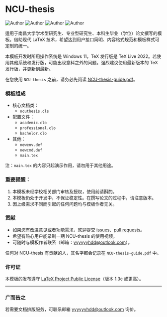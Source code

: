 # NCU-thesis
<img src="https://img.shields.io/badge/latex-ncuthesis-green" alt="Author" /> <img src="https://img.shields.io/badge/release-v0.2b-orange" alt="Author" /> <img src="https://img.shields.io/badge/repo%20size-about%20520K-blue" alt="Author" /> <img src="https://img.shields.io/badge/licence-lppl1.3c-lightgray" alt="Author" />

适用于南昌大学学术型研究生、专业型研究生、本科生毕业（学位）论文撰写的模板。借助现代 LaTeX 技术，希望达到用户接口简明、内容格式规范和模板样式可定制的统一。

本模板开发时所用操作系统是 Windows 11，TeX 发行版是 TeX Live 2022。若使用其他系统和发行版，可能出现意料之外的问题。强烈建议使用最新版本的 TeX 发行版，并更新到最新。

在您使用 `NCU-thesis` 之前，请务必先阅读 [NCU-thesis-guide.pdf](https://github.com/Jin-bao/NCU-thesis/releases/download/v0.2b/NCU-thesis-guide.pdf)。

### 模板组成
- 核心文档类：
  - `ncuthesis.cls`
- 配置文件：
  - `academic.clo`
  - `professional.clo`
  - `bachelor.clo`
- 其他：
  - `newenv.def`
  - `newcmd.def`
  - `main.tex`

注：`main.tex` 的内容只起演示作用，请勿用于其他用途。

### 重要提醒：
1. 本模板未经学校相关部门审核及授权，使用前请斟酌。
2. 本模板仍处于开发中，不保证稳定性。在撰写论文的过程中，请注意版本。
3. 因上级需求不同而引起的任何问题均与模板作者无关。

### 贡献
- 如果您有改进意见或者功能需求，欢迎提交 [issues](https://github.com/Jin-bao/NCU-thesis/issues)、[pull requests](https://github.com/Jin-bao/NCU-thesis/pulls)。
- 希望有热心用户能录制一期 NCU-thesis 的使用视频。
- 可随时与模板作者联系（邮箱：yyyyyyhdd@outlook.com）。

任何对 NCU-thesis 有贡献的人，其名字都会记录在 `NCU-thesis-guide.pdf` 中。

### 许可证
本模板的发布遵守 [LaTeX Project Public License](http://www.latex-project.org/lppl.txt)（版本 1.3c 或更高）。

__________

### 广而告之
若需要文档排版服务，可联系邮箱 yyyyyyhdd@outlook.com 询价。
